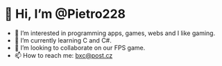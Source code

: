 # 👋 Hi, I’m @Pietro228

- 👀 I’m interested in programming apps, games, webs and I like gaming.
- 🌱 I’m currently learning C and C#.
- 💞️ I’m looking to collaborate on our FPS game.
- 📫 How to reach me: bxc@post.cz

<!---
Pietro228/Pietro228 is a ✨ special ✨ repository because its `README.md` (this file) appears on your GitHub profile.
You can click the Preview link to take a look at your changes.
--->
